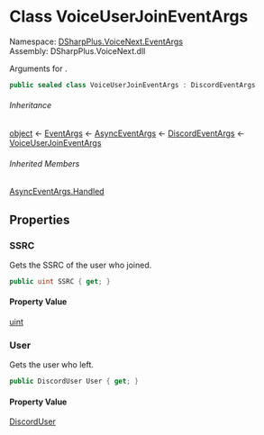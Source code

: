 # Class VoiceUserJoinEventArgs

Namespace: [DSharpPlus.VoiceNext.EventArgs](DSharpPlus.VoiceNext.EventArgs.md)  
Assembly: DSharpPlus.VoiceNext.dll

Arguments for <xref href="DSharpPlus.VoiceNext.VoiceNextConnection.UserJoined" data-throw-if-not-resolved="false"></xref>.

```csharp
public sealed class VoiceUserJoinEventArgs : DiscordEventArgs
```

###### Inheritance

[object](https://learn.microsoft.com/dotnet/api/system.object) ← 
[EventArgs](https://learn.microsoft.com/dotnet/api/system.eventargs) ← 
[AsyncEventArgs](DSharpPlus.AsyncEvents.AsyncEventArgs.md) ← 
[DiscordEventArgs](DSharpPlus.EventArgs.DiscordEventArgs.md) ← 
[VoiceUserJoinEventArgs](DSharpPlus.VoiceNext.EventArgs.VoiceUserJoinEventArgs.md)

###### Inherited Members

[AsyncEventArgs.Handled](DSharpPlus.AsyncEvents.AsyncEventArgs.md\#DSharpPlus\_AsyncEvents\_AsyncEventArgs\_Handled)

## Properties

### <a id="DSharpPlus_VoiceNext_EventArgs_VoiceUserJoinEventArgs_SSRC"></a>SSRC

Gets the SSRC of the user who joined.

```csharp
public uint SSRC { get; }
```

#### Property Value

[uint](https://learn.microsoft.com/dotnet/api/system.uint32)

### <a id="DSharpPlus_VoiceNext_EventArgs_VoiceUserJoinEventArgs_User"></a>User

Gets the user who left.

```csharp
public DiscordUser User { get; }
```

#### Property Value

[DiscordUser](DSharpPlus.Entities.DiscordUser.md)

